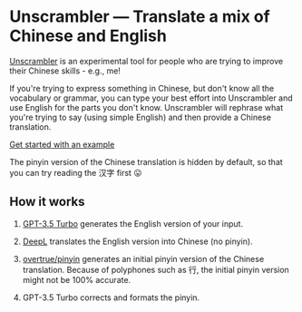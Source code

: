 # Unscrambler — Translate a mix of Chinese and English

[Unscrambler](https://unscrambler.dpw.me) is an experimental tool for people who are trying to improve their Chinese skills - e.g., me!

If you're trying to express something in Chinese, but don't know all the vocabulary or grammar, you can type your best effort into Unscrambler and use English for the parts you don't know. Unscrambler will rephrase what you're trying to say (using simple English) and then provide a Chinese translation.

[Get started with an example](https://unscrambler.dpw.me/#zh/%E4%BD%A0%E6%98%AF%E4%B8%8D%E6%98%AF%20talking%20about%20%E6%98%A5%E8%8A%82%E7%9A%84%20traditions?)

The pinyin version of the Chinese translation is hidden by default, so that you can try reading the 汉字 first 😛

## How it works

 1. [GPT-3.5 Turbo](https://platform.openai.com/docs/models/gpt-3-5) generates the English version of your input.

 2. [DeepL](https://www.deepl.com/translator) translates the English version into Chinese (no pinyin).

 3. [overtrue/pinyin](https://github.com/overtrue/pinyin) generates an initial pinyin version of the Chinese translation.
    Because of polyphones such as 行, the initial pinyin version might not be 100% accurate.

 4. GPT-3.5 Turbo corrects and formats the pinyin.